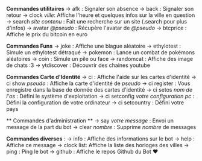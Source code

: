 **Commandes utilitaires**
-> afk : Signaler son absence
-> back : Signaler son retour
-> clock _ville_: Affiche l'heure et quelques infos sur la ville en question
-> search _site_ _contenu_ : Fait une recherche sur un site (.search pour plus d'infos)
-> avatar _@pseudo_ : Récupère l'avatar de _@pseudo_
-> btcprice : Affiche le prix du bitcoin en euro

**Commandes Funs**
-> joke : Affiche une blague aléatoire
-> ethylotest : Simule un ethylotest détraqué
-> pokemon : Lance un combat de pokémons aléatoires
-> coin : Simule un pile ou face
-> randomcat : Affiche des image de chats :3
-> ytdiscover : Découvrir des chaines youtube

**Commandes Carte d'Identité**
-> ci : Affiche l'aide sur les cartes d'identité
-> ci show _pseudo_ : Affiche la carte d'identité de _pseudo_
-> ci register : Vous enregistre dans la base de donnée des cartes d'identité
-> ci setos _nom de l'os_ : Défini le système d'exploitation
-> ci setconfig _votre configuration pc_ : Défini la configuration de votre ordinateur
-> ci setcountry : Défini votre pays

** Commandes d'administration **
-> say _votre message_ : Envoi un message de la part du bot
-> clear _nombre_ : Supprime _nombre_ de messages

**Commandes diverses** :
-> info : Affiche des informations sur le bot
-> help : Affiche ce message
-> clock list: Affiche la liste des horloges des villes
-> ping : Ping le bot
-> github : Affiche le repos Github du Bot :heart:
